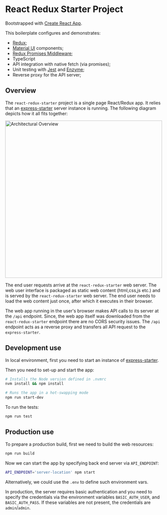 # React Redux Starter Project

Bootstrapped with [Create React App](https://github.com/facebookincubator/create-react-app).

This boilerplate configures and demonstrates:

- [Redux](http://redux.js.org/);
- [Material UI](http://www.material-ui.com/#/) components;
- [Redux Promises Middleware](https://github.com/pburtchaell/redux-promise-middleware);
- TypeScript
- API integration with native fetch (via promises);
- Unit testing with [Jest](https://www.npmjs.com/package/jest) and [Enzyme](https://github.com/airbnb/enzyme);
- Reverse proxy for the API server;

## Overview

The `react-redux-starter` project is a single page React/Redux app.
It relies that an [express-starter](https://git.ng.bluemix.net/bluemix-garage-melbourne/express-starter)
server instance is running.
The following diagram depicts how it all fits together:

<img src="https://git.ng.bluemix.net/bluemix-garage-melbourne/react-redux-starter/raw/master/docs/Architectural%20Overview.jpg" alt="Architectural Overview" height="500px">

The end user requests arrive at the `react-redux-starter` web server.
The web user interface is packaged as static web content (html,css,js etc.)
and is served by the `react-redux-starter` web server.
The end user needs to load the web content just once, after which it
executes in their browser.

The web app running in the user's browser makes API calls to its server at the `/api` endpoint.
Since, the web app itself was downloaded from the `react-redux-starter`
endpoint there are no CORS security issues.
The `/api` endpoint acts as a reverse proxy and transfers all API request
to the `express-starter`.

## Development use

In local environment, first you need to start an instance of
[express-starter](https://git.ng.bluemix.net/bluemix-garage-melbourne/express-starter).

Then you need to set-up and start the app:

```bash
# Installs the Node version defined in .nvmrc
nvm install && npm install

# Runs the app in a hot-swapping mode
npm run start-dev
```

To run the tests:

```bash
npm run test
```

## Production use

To prepare a production build, first we need to build the web resources:

```bash
npm run build
```

Now we can start the app by specifying back end server via `API_ENDPOINT`:

```bash
API_ENDPOINT='server-location' npm start
```

Alternatively, we could use the `.env` to define such environment vars.

In production, the server requires basic authentication and you need to specify the credentials
via the environment variables `BASIC_AUTH_USER`, and `BASIC_AUTH_PASS`.
If these variables are not present, the credentials are `admin`/`admin`.
